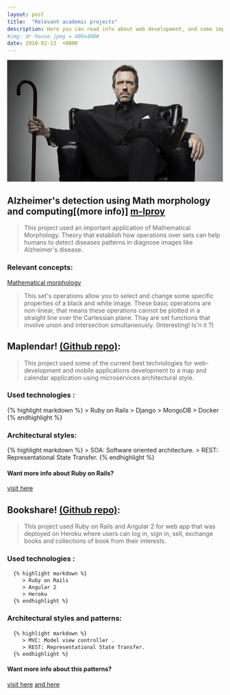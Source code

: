 ```yaml
---
layout: post
title:  "Relevant academic projects"
description: Here you can read info about web development, and some important concepts about math.
#img: dr-house.jpeg = 400x400#
date: 2018-02-13  +0800
---
```



<img src="/../../assets/img/academic.jpg" />

## Alzheimer's detection using Math morphology and computing[(more info)] [m-lproy]

>  This project used an important application of Mathematical Morphology. Theory
  that establish how operations over sets can help humans to detect diseases patterns
  in diagnose images like Alzheimer's disease.


### Relevant concepts:

[Mathematical morphology][mat-morf]
> This set's operations allow you to select and change some specific properties of a
 black and white image.
  These basic operations are non-linear, that means these operations cannot be plotted
  in a straight line over the Cartessian plane. Thay are set functions
   that involve union and intersection simultaneously. (Interesting! Is'n it ?)

## Maplendar! [(Github repo)][maplendar]:

> This project used some of the current best technologies for web-development
  and mobile applications development to a map and calendar application using
  microservices architectural style.

### Used technologies :

   {% highlight markdown %}
      > Ruby on Rails
      > Django
      > MongoDB
      > Docker
    {% endhighlight %}

### Architectural styles:

   {% highlight markdown %}
      > SOA: Software oriented architecture.
      > REST: Representational State Transfer.
   {% endhighlight %}

#### Want more info about Ruby on Rails?
   [visit here][ruby]


## Bookshare! [(Github repo)][bookshare]:
>  This project used Ruby on Rails and Angular 2 for web app that was
   deployed on Heroku where users can log in, sign in, sell, exchange
   books and collections of book from their interests.

### Used technologies :

      {% highlight markdown %}
         > Ruby on Rails
         > Angular 2
         > Heroku
      {% endhighlight %}

### Architectural styles and patterns:

      {% highlight markdown %}
         > MVC: Model view controller .
         > REST: Representational State Transfer.
      {% endhighlight %}

#### Want more info about this patterns?
[visit here][mvc]
[and here ][rest]





[mat-morf]: http://www.cs.uu.nl/docs/vakken/ibv/reader/chapter6.pdf
[m-lproy]: https://www.researchgate.net/publication/296752074_Deteccion_de_Alzheimer_en_Imagenes_de_Resonancia_Magnetica_por_Medio_de_Morfologia_Matematica_y_Computacion
[maplendar]: https://github.com/MapLendar
[bookshare]: https://github.com/librarySI2UNAL
[mvc]: https://es.wikipedia.org/wiki/Modelo%E2%80%93vista%E2%80%93controlador
[rest]: https://es.wikipedia.org/wiki/Transferencia_de_Estado_Representacional
[ruby]: http://rubyonrails.org/
